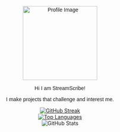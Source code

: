 <div align="center" style="font-family: 'Poppins', sans-serif;">
  <img src="https://avatars.githubusercontent.com/u/118761018?v=4" width="200" alt="Profile Image" />

  <div id="fun">
    <p>Hi I am StreamScribe!</p>
    <p>I make projects that challenge and interest me.</p>
  </div>
</div>

<div align="center">
  <a href="https://git.io/streak-stats">
    <img src="http://github-readme-streak-stats.herokuapp.com?user=FlyNightSky&theme=dark&background=000000" alt="GitHub Streak" />
  </a><br>

  <a href="https://github.com/anuraghazra/github-readme-stats">
    <img src="https://github-readme-stats.vercel.app/api/top-langs/?username=FlyNightSky&layout=compact&theme=vision-friendly-dark" alt="Top Languages" />
  </a><br>

  <img src="https://github-readme-stats.vercel.app/api?username=FlyNightSky&show_icons=true&theme=dracula" alt="GitHub Stats" />
</div>

<link href="https://fonts.googleapis.com/css2?family=Poppins:wght@400;700&display=swap" rel="stylesheet">
